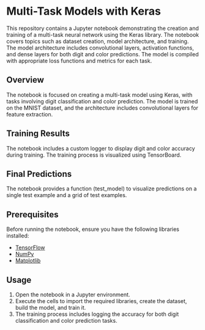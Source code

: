 # Multi-Task Models with Keras

This repository contains a Jupyter notebook demonstrating the creation and training of a multi-task neural network using the Keras library. The notebook covers topics such as dataset creation, model architecture, and training.
The model architecture includes convolutional layers, activation functions, and dense layers for both digit and color predictions. The model is compiled with appropriate loss functions and metrics for each task.

## Overview

The notebook is focused on creating a multi-task model using Keras, with tasks involving digit classification and color prediction. The model is trained on the MNIST dataset, and the architecture includes convolutional layers for feature extraction.

## Training Results
The notebook includes a custom logger to display digit and color accuracy during training. The training process is visualized using TensorBoard.

## Final Predictions
The notebook provides a function (test_model) to visualize predictions on a single test example and a grid of test examples.

## Prerequisites

Before running the notebook, ensure you have the following libraries installed:

- [TensorFlow](https://www.tensorflow.org/)
- [NumPy](https://numpy.org/)
- [Matplotlib](https://matplotlib.org/)

## Usage

1. Open the notebook in a Jupyter environment.
2. Execute the cells to import the required libraries, create the dataset, build the model, and train it.
3. The training process includes logging the accuracy for both digit classification and color prediction tasks.


